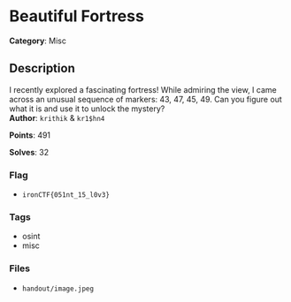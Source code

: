 # Beautiful Fortress

**Category**: Misc

## Description

I recently explored a fascinating fortress! While admiring the view, I came across an unusual sequence of markers: 43, 47, 45, 49. Can you figure out what it is and use it to unlock the mystery?  
**Author**: `krithik` & `kr1$hn4`

**Points**: 491

**Solves**: 32

### Flag

- `ironCTF{051nt_15_l0v3}`

### Tags

- osint
- misc

### Files

- `handout/image.jpeg`
